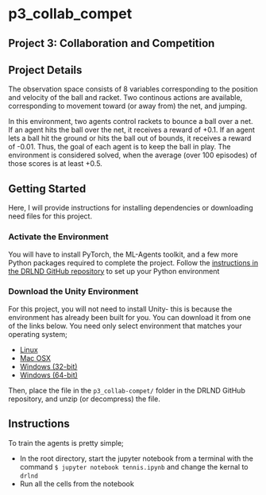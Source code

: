 # p3_collab_compet
Project 3: Collaboration and Competition
--------

## Project Details
The observation space consists of 8 variables corresponding to the position and velocity of the ball and racket. Two continous actions are available, corresponding to movement toward (or away from) the net, and jumping.

In this environment, two agents control rackets to bounce a ball over a net. If an agent hits the ball over the net, it receives a reward of +0.1. If an agent lets a ball hit the ground or hits the ball out of bounds, it receives a reward of -0.01. Thus, the goal of each agent is to keep the ball in play. The environment is considered solved, when the average (over 100 episodes) of those scores is at least +0.5.



## Getting Started
Here, I will provide instructions for installing dependencies or downloading need files for this project.
### Activate the Environment
You will have to install PyTorch, the ML-Agents toolkit, and a few more Python packages required to complete the project. Follow the [instructions in the DRLND GitHub repository](https://github.com/udacity/deep-reinforcement-learning#dependencies) to set up your Python environment

### Download the Unity Environment
For this project, you will not need to install Unity- this is because the environment has already been built for you. You can download it from one of the links below. You need only select environment that matches your operating system;
- [Linux](https://s3-us-west-1.amazonaws.com/udacity-drlnd/P3/Tennis/Tennis_Linux.zip)
- [Mac OSX](https://s3-us-west-1.amazonaws.com/udacity-drlnd/P3/Tennis/Tennis.app.zip)
- [Windows (32-bit)](https://s3-us-west-1.amazonaws.com/udacity-drlnd/P3/Tennis/Tennis_Windows_x86.zip)
- [Windows (64-bit)](https://s3-us-west-1.amazonaws.com/udacity-drlnd/P3/Tennis/Tennis_Windows_x86_64.zip)

Then, place the file in the `p3_collab-compet/` folder in the DRLND GitHub repository, and unzip (or decompress) the file.



## Instructions
To train the agents is pretty simple;
- In the root directory, start the jupyter notebook from a terminal with the command `$ jupyter notebook tennis.ipynb` and change the kernal to `drlnd`
- Run all the cells from the notebook
